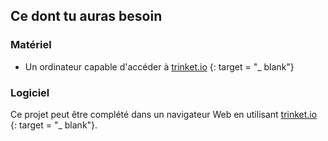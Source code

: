 ## Ce dont tu auras besoin

### Matériel

+ Un ordinateur capable d'accéder à [trinket.io](https://trinket.io) {: target = "_ blank"}

### Logiciel

Ce projet peut être complété dans un navigateur Web en utilisant [trinket.io ](https://trinket.io) {: target = "_ blank"}.